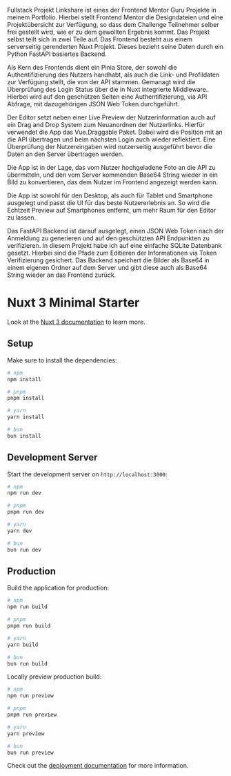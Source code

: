 
Fullstack Projekt Linkshare ist eines der Frontend Mentor Guru Projekte in meinem Portfolio. Hierbei stellt Frontend Mentor die Designdateien und eine Projektübersicht zur Verfügung, so dass dem Challenge Teilnehmer selber frei gestellt wird, wie er zu dem gewollten Ergebnis kommt. Das Projekt selbst teilt sich in zwei Teile auf. Das Frontend besteht aus einem serverseitig gerenderten Nuxt Projekt. Dieses bezieht seine Daten durch ein Python FastAPI basiertes Backend.

Als Kern des Frontends dient ein Pinia Store, der sowohl die Authentifizierung des Nutzers handhabt, als auch die Link- und Profildaten zur Verfügung stellt, die von der API stammen. Gemanagt wird die Überprüfung des Login Status über die in Nuxt integrierte Middleware. Hierbei wird auf den geschützen Seiten eine Authentifizierung, via API Abfrage, mit dazugehörigen JSON Web Token durchgeführt.

Der Editor setzt neben einer Live Preview der Nutzerinformation auch auf ein Drag and Drop System zum Neuanordnen der Nutzerlinks. Hierfür verwendet die App das Vue.Draggable Paket. Dabei wird die Position mit an die API übertragen und beim nächsten Login auch wieder reflektiert. Eine Überprüfung der Nutzereingaben wird nutzerseitig ausgeführt bevor die Daten an den Server übertragen werden.

Die App ist in der Lage, das vom Nutzer hochgeladene Foto an die API zu übermitteln, und den vom Server kommenden Base64 String wieder in ein Bild zu konvertieren, das dem Nutzer im Frontend angezeigt werden kann.

Die App ist sowohl für den Desktop, als auch für Tablet und Smartphone ausgelegt und passt die UI für das beste Nutzererlebnis an. So wird die Echtzeit Preview auf Smartphones entfernt, um mehr Raum für den Editor zu lassen.

Das FastAPI Backend ist darauf ausgelegt, einen JSON Web Token nach der Anmeldung zu generieren und auf den geschützten API Endpunkten zu verifizieren. In diesem Projekt habe ich auf eine einfache SQLite Datenbank gesetzt. Hierbei sind die Pfade zum Editieren der Informationen via Token Verifizierung gesichert. Das Backend speichert die Bilder als Base64 in einem eigenen Ordner auf dem Server und gibt diese auch als Base64 String wieder an das Frontend zurück.



# Nuxt 3 Minimal Starter

Look at the [Nuxt 3 documentation](https://nuxt.com/docs/getting-started/introduction) to learn more.

## Setup

Make sure to install the dependencies:

```bash
# npm
npm install

# pnpm
pnpm install

# yarn
yarn install

# bun
bun install
```

## Development Server

Start the development server on `http://localhost:3000`:

```bash
# npm
npm run dev

# pnpm
pnpm run dev

# yarn
yarn dev

# bun
bun run dev
```

## Production

Build the application for production:

```bash
# npm
npm run build

# pnpm
pnpm run build

# yarn
yarn build

# bun
bun run build
```

Locally preview production build:

```bash
# npm
npm run preview

# pnpm
pnpm run preview

# yarn
yarn preview

# bun
bun run preview
```

Check out the [deployment documentation](https://nuxt.com/docs/getting-started/deployment) for more information.
